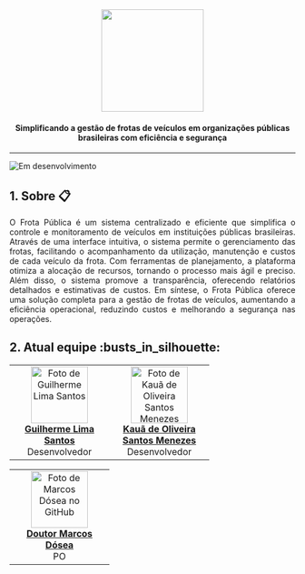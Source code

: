 <div align="center">
  <img src="https://github.com/user-attachments/assets/6f72195a-6b2a-4241-bc6f-b26e63bb6f7e" height="180" >
  <h4>Simplificando a gestão de frotas de veículos em organizações públicas brasileiras com eficiência e segurança</h4>
</div>

***
![Em desenvolvimento](https://img.shields.io/badge/Status-Em%20desenvolvimento-yellow?style=flat)
<h2>1. Sobre 📋</h2>
<p align="justify">
  O Frota Pública é um sistema centralizado e eficiente que simplifica o controle e 
  monitoramento de veículos em instituições públicas brasileiras. Através de uma interface 
  intuitiva, o sistema permite o gerenciamento das frotas, facilitando o acompanhamento da utilização,
  manutenção e custos de cada veículo da frota. Com ferramentas de planejamento, a plataforma 
  otimiza a alocação de recursos, tornando o processo mais ágil e preciso. Além disso, o sistema
  promove a transparência, oferecendo relatórios detalhados e estimativas de custos.
  Em síntese, o Frota Pública oferece uma solução completa para a gestão de frotas de veículos, 
  aumentando a eficiência operacional, reduzindo custos e melhorando a segurança nas operações.
</p>
<h2>2. Atual equipe :busts_in_silhouette:</h2>
<table align="center">
  <tr>
    <td align="center" width="160px">
      <a href="https://github.com/Guilherme-Yeager" target="_blank">
        <img src="https://github.com/user-attachments/assets/be390fee-3558-430a-ab3a-ae4190ee1c48" width="100px" alt="Foto de Guilherme Lima Santos"/>
        <br><strong>Guilherme Lima Santos</strong><br>
      </a>
      Desenvolvedor
    </td>
    <td align="center" width="160px">
      <a href="https://github.com/K4U4dev" target="_blank">
        <img src="https://github.com/user-attachments/assets/ecf0c7bb-0f27-414a-b602-40bc9d789ef7" width="100px" alt="Foto de Kauã de Oliveira Santos Menezes"/>
        <br><strong>Kauã de Oliveira Santos Menezes</strong><br>
      </a>
      Desenvolvedor
    </td>
  </tr>
</table>
<table align="center">
  <tr>
    <td align="center" width="160px">
      <a href="https://github.com/marcosdosea" target="_blank">
        <img src="https://avatars.githubusercontent.com/u/7799935?v=4" width="100px" alt="Foto de Marcos Dósea no GitHub"/>
        <br><strong>Doutor Marcos Dósea</strong><br>
      </a>
      PO
    </td>
  </tr>
</table>
